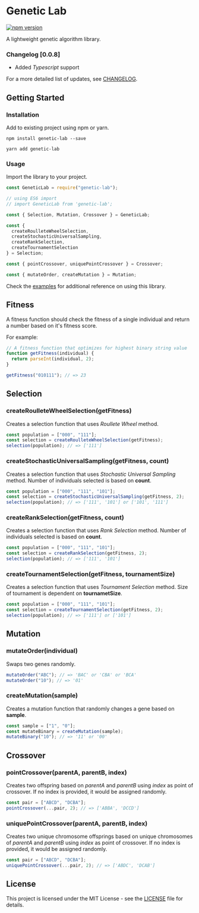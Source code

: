 # Genetic Lab

[![npm version](https://badge.fury.io/js/genetic-lab.svg)](https://badge.fury.io/js/genetic-lab)

A lightweight genetic algorithm library.

### Changelog [0.0.8]

- Added *Typescript* support

For a more detailed list of updates, see [CHANGELOG](CHANGELOG.md).

## Getting Started

### Installation

Add to existing project using npm or yarn.

```
npm install genetic-lab --save
```

```
yarn add genetic-lab
```

### Usage

Import the library to your project.

```js
const GeneticLab = require("genetic-lab");

// using ES6 import
// import GeneticLab from 'genetic-lab';

const { Selection, Mutation, Crossover } = GeneticLab;

const {
  createRoulleteWheelSelection,
  createStochasticUniversalSampling,
  createRankSelection,
  createTournamentSelection
} = Selection;

const { pointCrossover, uniquePointCrossover } = Crossover;

const { mutateOrder, createMutation } = Mutation;
```

Check the [examples](examples) for additional reference on using this library.

## Fitness

A fitness function should check the fitness of a single individual and return a number based on it's fitness score.

For example:

```js
// A fitness function that optimizes for highest binary string value
function getFitness(individual) {
  return parseInt(individual, 2);
}

getFitness("010111"); // => 23
```

## Selection

### createRoulleteWheelSelection(getFitness)

Creates a selection function that uses _Roullete Wheel_ method.

```js
const population = ["000", "111"];
const selection = createRoulleteWheelSelection(getFitness);
selection(population); // => ['111']
```

### createStochasticUniversalSampling(getFitness, count)

Creates a selection function that uses _Stochastic Universal Sampling_ method. Number of individuals selected is based on **count**.

```js
const population = ["000", "111", "101"];
const selection = createStochasticUniversalSampling(getFitness, 2);
selection(population); // => ['111', '101'] or ['101', '111']
```

### createRankSelection(getFitness, count)

Creates a selection function that uses _Rank Selection_ method. Number of individuals selected is based on **count**.

```js
const population = ["000", "111", "101"];
const selection = createRankSelection(getFitness, 2);
selection(population); // => ['111', '101']
```

### createTournamentSelection(getFitness, tournamentSize)

Creates a selection function that uses _Tournament Selection_ method. Size of tournament is dependent on **tournametSize**.

```js
const population = ["000", "111", "101"];
const selection = createTournamentSelection(getFitness, 2);
selection(population); // => ['111'] or ['101']
```

## Mutation

### mutateOrder(individual)

Swaps two genes randomly.

```js
mutateOrder("ABC"); // => 'BAC' or 'CBA' or 'BCA'
mutateOrder("10"); // => '01'
```

### createMutation(sample)

Creates a mutation function that randomly changes a gene based on **sample**.

```js
const sample = ["1", "0"];
const mutateBinary = createMutation(sample);
mutateBinary("10"); // => '11' or '00'
```

## Crossover

### pointCrossover(parentA, parentB, index)

Creates two offspring based on _parentA_ and _parentB_ using _index_ as point of crossover. If no index is provided, it would be assigned randomly.

```js
const pair = ["ABCD", "DCBA"];
pointCrossover(...pair, 2); // => ['ABBA', 'DCCD']
```

### uniquePointCrossover(parentA, parentB, index)

Creates two unique chromosome offsprings based on unique chromosomes of _parentA_ and _parentB_ using _index_ as point of crossover. If no index is provided, it would be assigned randomly.

```js
const pair = ["ABCD", "DCBA"];
uniquePointCrossover(...pair, 2); // => ['ABDC', 'DCAB']
```

## License

This project is licensed under the MIT License - see the [LICENSE](LICENSE) file for details.
